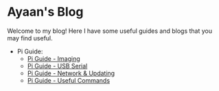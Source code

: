 # Ayaan's Blog
Welcome to my blog! Here I have some useful guides and blogs that you may find useful. 

- Pi Guide: 
    - [Pi Guide - Imaging](pi-guide/part1.md)
    - [Pi Guide - USB Serial](pi-guide/part2.md)
    - [Pi Guide - Network & Updating](pi-guide/part3.md)
    - [Pi Guide - Useful Commands](pi-guide/useful_commands.md)